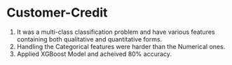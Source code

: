 # Customer-Credit

1) It was a multi-class classification problem and have various features containing both qualitative and quantitative forms.
2) Handling the Categorical features were harder than the Numerical ones.
3) Applied XGBoost Model and acheived 80% accuracy. 
